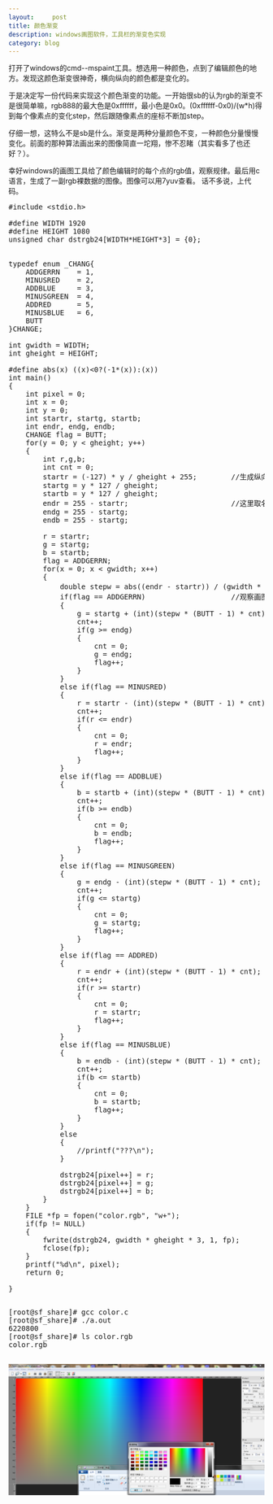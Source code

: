```yaml
---
layout:     post
title: 颜色渐变
description: windows画图软件，工具栏的渐变色实现
category: blog
---
```

<p>
  打开了windows的cmd--mspaint工具。想选用一种颜色，点到了编辑颜色的地方。发现这颜色渐变很神奇，横向纵向的颜色都是变化的。
</p>
<p>
  于是决定写一份代码来实现这个颜色渐变的功能。一开始很sb的认为rgb的渐变不是很简单嘛，rgb888的最大色是0xffffff，最小色是0x0。(0xffffff-0x0)/(w*h)得到每个像素点的变化step，然后跟随像素点的座标不断加step。
</p>
<p>
  仔细一想，这特么不是sb是什么。渐变是两种分量颜色不变，一种颜色分量慢慢变化。前面的那种算法画出来的图像简直一坨翔，惨不忍睹（其实看多了也还好？）。
</p>
<p>
  幸好windows的画图工具给了颜色编辑时的每个点的rgb值，观察规律。最后用c语言，生成了一副rgb裸数据的图像。图像可以用7yuv查看。    
  话不多说，上代码。
</p>

<pre>
#include &lt;stdio.h&gt;

#define WIDTH 1920
#define HEIGHT 1080
unsigned char dstrgb24[WIDTH*HEIGHT*3] = {0};


typedef enum _CHANG{
    ADDGERRN 	= 1,
    MINUSRED 	= 2,
    ADDBLUE 	= 3,
    MINUSGREEN 	= 4,
    ADDRED 		= 5,
    MINUSBLUE 	= 6,
    BUTT
}CHANGE;

int gwidth = WIDTH;
int gheight = HEIGHT;

#define abs(x) ((x)<0?(-1*(x)):(x))
int main()
{
    int pixel = 0;
    int x = 0;
    int y = 0;
    int startr, startg, startb;
    int endr, endg, endb;
    CHANGE flag = BUTT;
    for(y = 0; y < gheight; y++)
    {
        int r,g,b;
        int cnt = 0;
        startr = (-127) * y / gheight + 255;		//生成纵向最左侧的颜色
        startg = y * 127 / gheight;
        startb = y * 127 / gheight;
        endr = 255 - startr;						//这里取名有点误解，并不是右侧的end值，而是与start组成了颜色变化的范围
        endg = 255 - startg;
        endb = 255 - startg;

        r = startr;
        g = startg;
        b = startb;
        flag = ADDGERRN;
        for(x = 0; x < gwidth; x++)
        {
            double stepw = abs((endr - startr)) / (gwidth * 1.0);	//r,g,b的步长是一样的，用r计算就行了
            if(flag == ADDGERRN)					//观察画图工具的变化规律，最左侧是个定值，然后rgb分别变化，增加到最大值或减少到最大值后，进行下一个分量的变化。总共6种变化
            {
                g = startg + (int)(stepw * (BUTT - 1) * cnt);
                cnt++;
                if(g >= endg)
                {
                    cnt = 0;
                    g = endg;
                    flag++;
                }
            }
            else if(flag == MINUSRED)
            {
                r = startr - (int)(stepw * (BUTT - 1) * cnt);
                cnt++;
                if(r <= endr)
                {
                    cnt = 0;
                    r = endr;
                    flag++;
                }
            }
            else if(flag == ADDBLUE)
            {
                b = startb + (int)(stepw * (BUTT - 1) * cnt);
                cnt++;
                if(b >= endb)
                {
                    cnt = 0;
                    b = endb;
                    flag++;
                }
            }
            else if(flag == MINUSGREEN)
            {
                g = endg - (int)(stepw * (BUTT - 1) * cnt);
                cnt++;
                if(g <= startg)
                {
                    cnt = 0;
                    g = startg;
                    flag++;
                }
            }
            else if(flag == ADDRED)
            {
                r = endr + (int)(stepw * (BUTT - 1) * cnt);
                cnt++;
                if(r >= startr)
                {
                    cnt = 0;
                    r = startr;
                    flag++;
                }
            }
            else if(flag == MINUSBLUE)
            {
                b = endb - (int)(stepw * (BUTT - 1) * cnt);
                cnt++;
                if(b <= startb)
                {
                    cnt = 0;
                    b = startb;
                    flag++;
                }
            }
            else
            {
                //printf("???\n");
            }

            dstrgb24[pixel++] = r;
            dstrgb24[pixel++] = g;
            dstrgb24[pixel++] = b;
        }
    }
    FILE *fp = fopen("color.rgb", "w+");
    if(fp != NULL)
    {
        fwrite(dstrgb24, gwidth * gheight * 3, 1, fp);
        fclose(fp);
    }
    printf("%d\n", pixel);
    return 0;

}

</pre>

<pre>
[root@sf_share]# gcc color.c 
[root@sf_share]# ./a.out 
6220800
[root@sf_share]# ls color.rgb 
color.rgb

</pre>
![avatar](/images/color.png)
